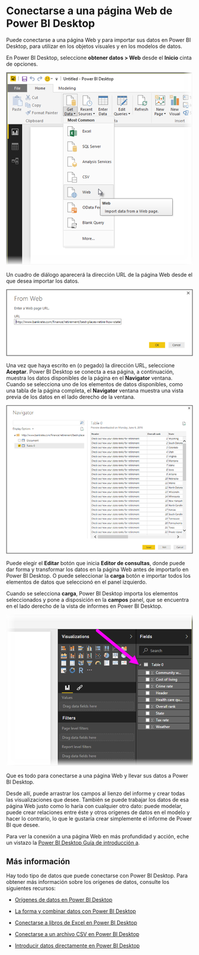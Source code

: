 <properties
   pageTitle="Conectarse a una página Web de Power BI Desktop"
   description="Conectarse a y utilizar datos de la página Web de Power BI Desktop fácilmente"
   services="powerbi"
   documentationCenter=""
   authors="davidiseminger"
   manager="mblythe"
   backup=""
   editor=""
   tags=""
   qualityFocus="no"
   qualityDate=""/>

<tags
   ms.service="powerbi"
   ms.devlang="NA"
   ms.topic="article"
   ms.tgt_pltfrm="NA"
   ms.workload="powerbi"
   ms.date="09/29/2016"
   ms.author="davidi"/>

# Conectarse a una página Web de Power BI Desktop

Puede conectarse a una página Web y para importar sus datos en Power BI Desktop, para utilizar en los objetos visuales y en los modelos de datos.

En Power BI Desktop, seleccione **obtener datos > Web** desde el **Inicio** cinta de opciones.

![](media/powerbi-desktop-connect-to-web/connect-to-web_1.png)

Un cuadro de diálogo aparecerá la dirección URL de la página Web desde el que desea importar los datos.

![](media/powerbi-desktop-connect-to-web/connect-to-web_2.png)

Una vez que haya escrito en (o pegado) la dirección URL, seleccione **Aceptar**. Power BI Desktop se conecta a esa página, a continuación, muestra los datos disponibles de la página en el **Navigator** ventana. Cuando se selecciona uno de los elementos de datos disponibles, como una tabla de la página completa, el **Navigator** ventana muestra una vista previa de los datos en el lado derecho de la ventana.

![](media/powerbi-desktop-connect-to-web/connect-to-web_3.png)

Puede elegir el **Editar** botón que inicia **Editor de consultas**, donde puede dar forma y transformar los datos en la página Web antes de importarlo en Power BI Desktop. O puede seleccionar la **carga** botón e importar todos los elementos de datos que seleccionó en el panel izquierdo.

Cuando se selecciona **carga**, Power BI Desktop importa los elementos seleccionados y pone a disposición en la **campos** panel, que se encuentra en el lado derecho de la vista de informes en Power BI Desktop.

![](media/powerbi-desktop-connect-to-web/connect-to-web_4.png)

Que es todo para conectarse a una página Web y llevar sus datos a Power BI Desktop.

Desde allí, puede arrastrar los campos al lienzo del informe y crear todas las visualizaciones que desee. También se puede trabajar los datos de esa página Web justo como lo haría con cualquier otro dato: puede modelar, puede crear relaciones entre éste y otros orígenes de datos en el modelo y hacer lo contrario, lo que le gustaría crear simplemente el informe de Power BI que desee.

Para ver la conexión a una página Web en más profundidad y acción, eche un vistazo la [Power BI Desktop Guía de introducción a](powerbi-desktop-getting-started.md).


## Más información

﻿Hay todo tipo de datos que puede conectarse con Power BI Desktop. Para obtener más información sobre los orígenes de datos, consulte los siguientes recursos:

-   [Orígenes de datos en Power BI Desktop](powerbi-desktop-data-sources.md)

-   [La forma y combinar datos con Power BI Desktop](powerbi-desktop-shape-and-combine-data.md)

-   [Conectarse a libros de Excel en Power BI Desktop](powerbi-desktop-connect-excel.md)   

-   [Conectarse a un archivo CSV en Power BI Desktop](powerbi-desktop-connect-csv.md)   

-   [Introducir datos directamente en Power BI Desktop](powerbi-desktop-enter-data-directly-into-desktop.md)   
